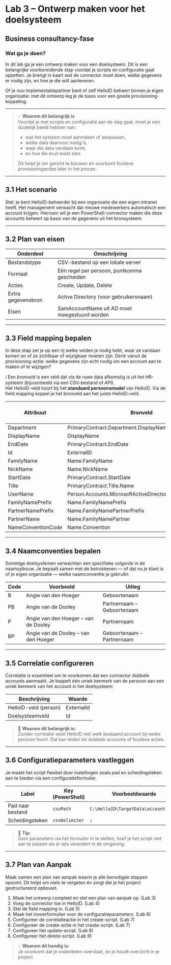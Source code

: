 # Lab 3 – Ontwerp maken voor het doelsysteem

## Business consultancy-fase

### Wat ga je doen?
In dit lab ga je een ontwerp maken voor een doelsysteem. Dit is een belangrijke voorbereidende stap voordat je scripts en configuratie gaat opzetten. Je brengt in kaart wat de connector moet doen, welke gegevens er nodig zijn, en hoe je die wilt aanleveren.

Of je nou implementatiepartner bent of zelf HelloID beheert binnen je eigen organisatie: met dit ontwerp leg je de basis voor een goede provisioning-koppeling.

---

> 💡 **Waarom dit belangrijk is**  
> Voordat je met scripts en configuratie aan de slag gaat, moet je een duidelijk beeld hebben van:
>
> - wat het systeem moet aanmaken of aanpassen,  
> - welke data daarvoor nodig is,  
> - waar die data vandaan komt,  
> - en hoe die eruit moet zien.  
>
> Dit helpt je om gericht te bouwen én voorkomt foutieve provisioningacties later in het proces.

---

## 3.1 Het scenario

Stel: je bent HelloID-beheerder bij een organisatie die een eigen intranet heeft. Het management verwacht dat nieuwe medewerkers automatisch een account krijgen. Hiervoor wil je een PowerShell-connector maken die deze accounts beheert op basis van de gegevens uit het bronsysteem.

---

## 3.2 Plan van eisen

| Onderdeel             | Omschrijving                                               |
|-----------------------|------------------------------------------------------------|
| Bestandstype          | CSV-bestand op een lokale server                           |
| Formaat               | Eén regel per persoon, puntkomma gescheiden                |
| Acties                | Create, Update, Delete                                     |
| Extra gegevensbron    | Active Directory (voor gebruikersnaam)                     |
| Eisen                 | SamAccountName uit AD moet meegestuurd worden              |

---

## 3.3 Field mapping bepalen

In deze stap zet je op een rij welke velden je nodig hebt, waar ze vandaan komen en of ze zichtbaar of wijzigbaar moeten zijn. Denk vanuit de provisioning-actie: welke gegevens zijn echt nodig om een account aan te maken of te wijzigen?

ℹ️ Een *bronveld* is een veld dat via de ruwe data afkomstig is uit het HR-systeem (bijvoorbeeld via een CSV-bestand of API).  
Het HelloID-veld hoort bij het **standaard persoonsmodel** van HelloID. Via de field mapping koppel je het bronveld aan het juiste HelloID-veld.

| Attribuut            | Bronveld                                                 | Update? | Zichtbaar bij persoon | Notificatie? |
|----------------------|-----------------------------------------------------------|---------|------------------------|--------------|
| Department           | PrimaryContract.Department.DisplayName                    | ✅      | ❌                     | ❌           |
| DisplayName          | DisplayName                                               | ✅      | ✅                     | ✅           |
| EndDate              | PrimaryContract.EndDate                                   | ✅      | ❌                     | ❌           |
| Id                   | ExternalID                                                | ❌      | ❌                     | ❌           |
| FamilyName           | Name.FamilyName                                           | ✅      | ❌                     | ❌           |
| NickName             | Name.NickName                                             | ✅      | ❌                     | ❌           |
| StartDate            | PrimaryContract.StartDate                                 | ✅      | ❌                     | ❌           |
| Title                | PrimaryContract.Title.Name                                | ✅      | ❌                     | ✅           |
| UserName             | Person.Accounts.MicrosoftActiveDirectory.SamAccountName   | ❌      | ✅                     | ✅           |
| FamilyNamePrefix     | Name.FamilyNamePrefix                                     | ✅      | ❌                     | ❌           |
| PartnerNamePrefix    | Name.FamilyNamePartnerPrefix                              | ✅      | ❌                     | ❌           |
| PartnerName          | Name.FamilyNamePartner                                    | ✅      | ❌                     | ❌           |
| NameConventionCode   | Name.Convention                                           | ✅      | ❌                     | ❌           |

---

## 3.4 Naamconventies bepalen

Sommige doelsystemen verwachten een specifieke volgorde in de naamopbouw. Je bepaalt samen met de betrokkenen — of dat nu je klant is of je eigen organisatie — welke naamconventie je gebruikt:

| Code | Voorbeeld                                 | Uitleg                             |
|------|--------------------------------------------|------------------------------------|
| B    | Angie van den Hoeger                      | Geboortenaam                       |
| PB   | Angie van de Dooley                       | Partnernaam – Geboortenaam         |
| P    | Angie van den Hoeger – van de Dooley      | Partnernaam                        |
| BP   | Angie van de Dooley – van den Hoeger      | Geboortenaam – Partnernaam         |

---

## 3.5 Correlatie configureren

Correlatie is essentieel om te voorkomen dat een connector dubbele accounts aanmaakt. Je koppelt één uniek kenmerk van de persoon aan een uniek kenmerk van het account in het doelsysteem:

| Beschrijving            | Waarde       |
|-------------------------|--------------|
| HelloID-veld (person)   | ExternalId   |
| Doelsysteemveld         | Id           |

> 📌 **Waarom dit belangrijk is:**  
> Zonder correlatie weet HelloID niet welk bestaand account bij welke persoon hoort. Dat kan leiden tot dubbele accounts of foutieve acties.

---

## 3.6 Configuratieparameters vastleggen

Je maakt het script flexibel door instellingen zoals pad en scheidingsteken aan te bieden via een configuratieformulier.

| Label              | Key (PowerShell) | Voorbeeldwaarde                        |
|--------------------|------------------|----------------------------------------|
| Pad naar bestand   | `csvPath`        | `C:\HelloID\TargetData\accounts.csv`     |
| Scheidingsteken    | `csvDelimiter`   | `;`                                    |

> 🧠 **Tip:**  
> Door parameters via het formulier in te stellen, hoef je het script niet aan te passen als er iets verandert in de omgeving.

---

## 3.7 Plan van Aanpak

Maak samen een plan van aanpak waarin je alle benodigde stappen opsomt. Dit helpt om niets te vergeten én zorgt dat je het project gestructureerd opbouwt.

1. Maak het ontwerp compleet en stel een plan van aanpak op. (Lab 3)  
2. Voeg de connector toe in HelloID. (Lab 4)  
3. Stel de field mapping in. (Lab 5)  
4. Maak het invoerformulier voor de configuratieparameters. (Lab 6)  
5. Configureer de correlatieactie in het create-script. (Lab 7)  
6. Configureer de create-actie in het create-script. (Lab 7)  
7. Configureer het update-script. (Lab 8)  
8. Configureer het delete-script. (Lab 9)

> 💡 **Waarom dit handig is:**  
> Je voorkomt dat je onderdelen overslaat, en je houdt overzicht in je project.
